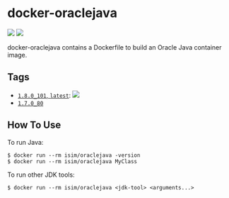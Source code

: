 # docker-oraclejava

[![](https://images.microbadger.com/badges/version/isim/oraclejava.svg)](https://microbadger.com/images/isim/oraclejava "Get your own version badge on microbadger.com") [![](https://images.microbadger.com/badges/image/isim/oraclejava.svg)](https://microbadger.com/images/isim/oraclejava "Get your own image badge on microbadger.com")

docker-oraclejava contains a Dockerfile to build an Oracle Java container image.

## Tags
* [`1.8.0_101`, `latest`](https://github.com/ihcsim/docker-oraclejava/tree/1.8.0_101): [![](https://images.microbadger.com/badges/commit/isim/oraclejava.svg)](https://microbadger.com/images/isim/oraclejava "Get your own commit badge on microbadger.com")
* [`1.7.0_80`](https://github.com/ihcsim/docker-oraclejava/tree/1.7.0_80)

## How To Use

To run Java:
```
$ docker run --rm isim/oraclejava -version
$ docker run --rm isim/oraclejava MyClass
```

To run other JDK tools:
```
$ docker run --rm isim/oraclejava <jdk-tool> <arguments...>
```
